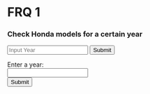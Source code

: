 # FRQ 1





<script>


function getYear(){
    let inputYear = document.getElementById("inputYear").value;
    return inputYear;
}


function CarYear(year) {
    
    result = document.getElementById("CarResult");

    // it always says false now
    fetch('https://breadbops.gq/api/calendar/fetchCars/honda/' + year)
    .then(response => response.json())
    .then(data => {

        console.log(data);

        result.innerHTML = year + data.CarYear;

    })
}

</script>

### Check Honda models for a certain year
<input id="inputYear" placeholder="Input Year">
<button onclick="CarYear(getYear())">Submit</button>
<p id="CarYearResult"></p>

<!-- ### Check the Number of Leap Years in an Interval -->
<!-- <input id="inputYear1" placeholder="Input Starting Year">
    <input id="inputYear2" placeholder="Input Ending Year">
    <button onclick="numberOfLeapYears(getYear1(), getYear2())">Submit</button>
<p id="numberOfLeapYearsResult"></p> -->



<form>
      <label for = "year" class = "label"> Enter a year:<label><br>
      <input type = "number" id = "year" name = "year" class = "input"><br>
      <input type = "submit" class = "button">
    </form>
<script>
    // Deployed API URL
        const API_URL = 'https://breadbops.gq/api/calendar/fetchCars/honda/';
        document.getElementById('input-form').addEventListener('submit', (event) => {
            event.preventDefault();
            var year = document.getElementById('year').value;
            // Combine API URL with expression.
fetch('https://breadbops.gq/api/calendar/fetchCars/honda/' + ${year})
            .then(response => response.json())
            .then(data => {
                // Output data to table
                const table = document.getElementById('results');
                const row = table.insertRow(-1);
                const Cell = row.insertCell(0);
                const isLeapYearCell = row.insertCell(1);
                Cell.innerHTML = data.year;
                isLeapYearCell.innerHTML = data.isLeapYear;
            });
        });
  </script>